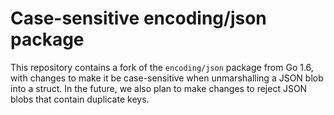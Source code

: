 # Case-sensitive encoding/json package

This repository contains a fork of the `encoding/json` package from Go 1.6,
with changes to make it be case-sensitive when unmarshalling a JSON blob into a
struct. In the future, we also plan to make changes to reject JSON blobs that
contain duplicate keys.
